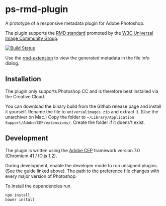 # ps-rmd-plugin

A prototype of a responsive metadata plugin for Adobe Photoshop.

The plugin supports the [RMD standard](https://github.com/universalimages/rmd) 
promoted by the [W3C Universal Image Community Group](https://www.w3.org/community/universalimages/).

[![Build Status](https://travis-ci.org/sbaechler/ps-rmd-plugin.svg?branch=master)](https://travis-ci.org/sbaechler/ps-rmd-plugin)

Use the [rmd-extension](https://github.com/universalimages/rmd-extension) to view the
generated metadata in the file info dialog.

## Installation

The plugin only supports Photoshop CC and is therefore best installed via the Creative Cloud.

You can download the binary build from the Github release page and install it yourself.
Rename the file to `universalimages.zip` and extract it. (Use the unarchiver on Mac.)
Copy the folder to `~/Library/Application Support/Adobe/CEP/extensions/`. Create the folder if it 
doens't exist.

## Development
The plugin is written using the 
[Adobe CEP](https://github.com/Adobe-CEP/CEP-Resources/blob/master/CEP_7.x/CEP_7.0_HTML_Extension_Cookbook.pdf) 
framework version 7.0 (Chromium 41 / IO.js 1.2).

During development, enable the developer mode to run unsigned plugins. (See the guide linked above).
The path to the preference file changes with every major version of Photoshop. 

To install the dependencies run

    npm install
    bower install
    
